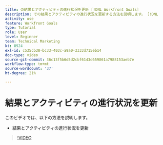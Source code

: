```yaml
---
title: の結果とアクティビティの進行状況を更新 [!DNL Workfront Goals]
description: での結果とアクティビティの進行状況を更新する方法を説明します。 [!DNL Workfront Goals].
activity: use
feature: Workfront Goals
type: Tutorial
role: User
level: Beginner
team: Technical Marketing
kt: 8924
exl-id: c535cb38-bc33-403c-a9a0-3333d715eb14
doc-type: video
source-git-commit: 36c13f5b6d5d2cbf6143d659861a7988153aeb7e
workflow-type: tm+mt
source-wordcount: '37'
ht-degree: 21%

---
```


# 結果とアクティビティの進行状況を更新

このビデオでは、以下の方法を説明します。

* 結果とアクティビティの進行状況を更新

>[!VIDEO](https://video.tv.adobe.com/v/335196/?quality=12&learn=on)
